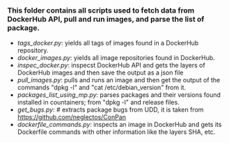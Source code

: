 ### This folder contains all scripts used to fetch data from DockerHub API, pull and run images, and parse the list of package.


- *tags_docker.py*: yields all tags of images found in a DockerHub repository.
- *docker_images.py*: yields all image repositories found in DockerHub.
- *inspec_docker.py*: inspecst DockerHub API and gets the layers of DockerHub images and then save the output as a json file
- *pull_images.py*: pulls and runs an image and then get the output of the commands "dpkg -l" and "cat /etc/debian_version" from it.
- *packages_list_using_mp.py*: parses packages and their versions found installed in countainers; from "dpkg -l" and release files.
- *get_bugs.py*: # extracts package bugs from UDD, it is taken from https://github.com/neglectos/ConPan
- *dockerfile_commands.py*: inspects an image in DockerHub and gets its Dockerfile commands with other information like the layers SHA, etc.



